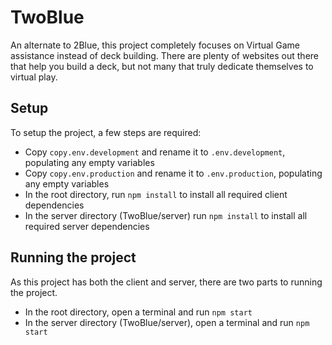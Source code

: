 # TwoBlue
An alternate to 2Blue, this project completely focuses on Virtual Game assistance instead of deck building. There are plenty of websites out there that help you build a deck, but not many that truly dedicate themselves to virtual play.

## Setup
To setup the project, a few steps are required:
- Copy `copy.env.development` and rename it to `.env.development`, populating any empty variables
- Copy `copy.env.production` and rename it to `.env.production`, populating any empty variables
- In the root directory, run `npm install` to install all required client dependencies
- In the server directory (TwoBlue/server) run `npm install` to install all required server dependencies

## Running the project
As this project has both the client and server, there are two parts to running the project.
- In the root directory, open a terminal and run `npm start`
- In the server directory (TwoBlue/server), open a terminal and run `npm start`